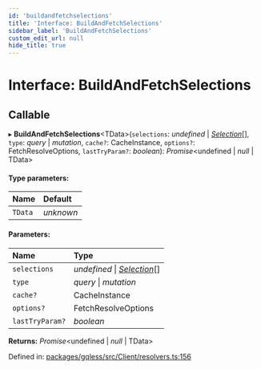 ```yaml
---
id: 'buildandfetchselections'
title: 'Interface: BuildAndFetchSelections'
sidebar_label: 'BuildAndFetchSelections'
custom_edit_url: null
hide_title: true
---
```


# Interface: BuildAndFetchSelections

## Callable

▸ **BuildAndFetchSelections**<TData\>(`selections`: _undefined_ \| [_Selection_](../classes/selection.md)[], `type`: _query_ \| _mutation_, `cache?`: CacheInstance, `options?`: FetchResolveOptions, `lastTryParam?`: _boolean_): _Promise_<undefined \| _null_ \| TData\>

#### Type parameters:

| Name    | Default   |
| :------ | :-------- |
| `TData` | _unknown_ |

#### Parameters:

| Name            | Type                                                    |
| :-------------- | :------------------------------------------------------ |
| `selections`    | _undefined_ \| [_Selection_](../classes/selection.md)[] |
| `type`          | _query_ \| _mutation_                                   |
| `cache?`        | CacheInstance                                           |
| `options?`      | FetchResolveOptions                                     |
| `lastTryParam?` | _boolean_                                               |

**Returns:** _Promise_<undefined \| _null_ \| TData\>

Defined in: [packages/gqless/src/Client/resolvers.ts:156](https://github.com/gqless/new_gqless/blob/master/packages/gqless/src/Client/resolvers.ts#L156)

